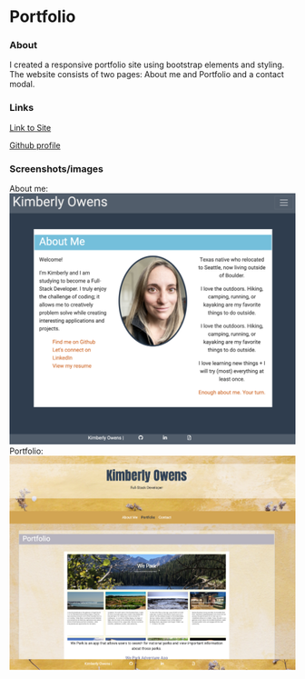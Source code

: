 # Portfolio

### About

I created a responsive portfolio site using bootstrap elements and styling. The website consists of two pages: About me and Portfolio and a contact modal. 

### Links

[Link to Site](https://kimberlyj227.github.io/portfolio/)

[Github profile](https://github.com/kimberlyj227/portfolio)


### Screenshots/images

About me:
![about me](/Assets/Images/aboutme.png)
Portfolio:
![about me](/Assets/Images/portfolio.png)


